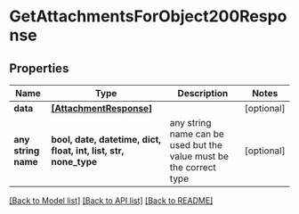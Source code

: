 # GetAttachmentsForObject200Response


## Properties
Name | Type | Description | Notes
------------ | ------------- | ------------- | -------------
**data** | [**[AttachmentResponse]**](AttachmentResponse.md) |  | [optional] 
**any string name** | **bool, date, datetime, dict, float, int, list, str, none_type** | any string name can be used but the value must be the correct type | [optional]

[[Back to Model list]](../README.md#documentation-for-models) [[Back to API list]](../README.md#documentation-for-api-endpoints) [[Back to README]](../README.md)


